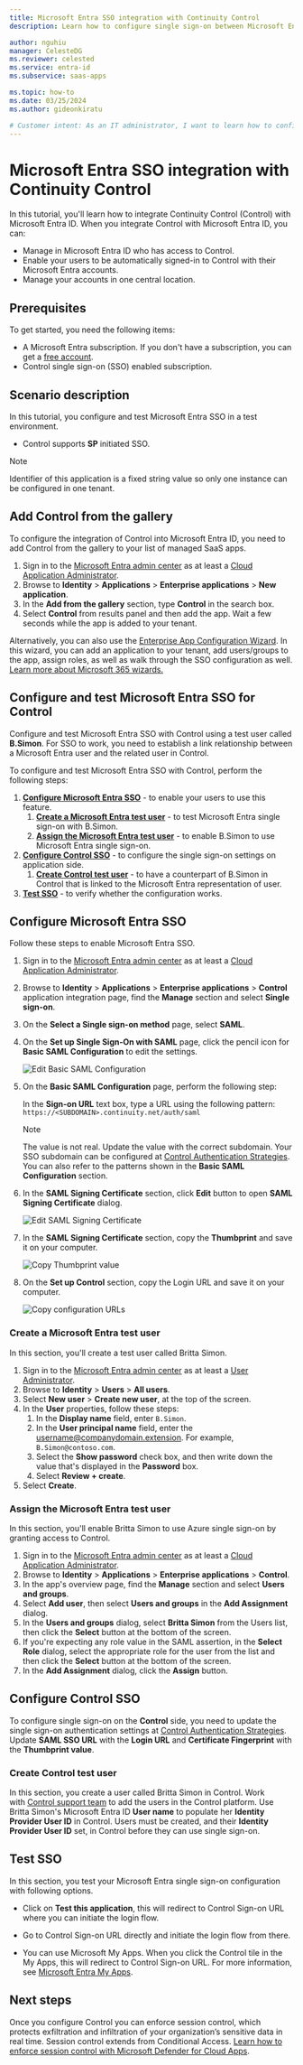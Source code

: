 ```yaml
---
title: Microsoft Entra SSO integration with Continuity Control
description: Learn how to configure single sign-on between Microsoft Entra ID and Continuity Control.

author: nguhiu
manager: CelesteDG
ms.reviewer: celested
ms.service: entra-id
ms.subservice: saas-apps

ms.topic: how-to
ms.date: 03/25/2024
ms.author: gideonkiratu

# Customer intent: As an IT administrator, I want to learn how to configure single sign-on between Microsoft Entra ID and Control so that I can control who has access to Control, enable automatic sign-in with Microsoft Entra accounts, and manage my accounts in one central location.
---
```

# Microsoft Entra SSO integration with Continuity Control

In this tutorial, you'll learn how to integrate Continuity Control (Control) with Microsoft Entra ID. When you integrate Control with Microsoft Entra ID, you can:

* Manage in Microsoft Entra ID who has access to Control.
* Enable your users to be automatically signed-in to Control with their Microsoft Entra accounts.
* Manage your accounts in one central location.

## Prerequisites

To get started, you need the following items:

* A Microsoft Entra subscription. If you don't have a subscription, you can get a [free account](https://azure.microsoft.com/free/).
* Control single sign-on (SSO) enabled subscription.

## Scenario description

In this tutorial, you configure and test Microsoft Entra SSO in a test environment.

* Control supports **SP** initiated SSO.

> [!NOTE]
> Identifier of this application is a fixed string value so only one instance can be configured in one tenant.

## Add Control from the gallery

To configure the integration of Control into Microsoft Entra ID, you need to add Control from the gallery to your list of managed SaaS apps.

1. Sign in to the [Microsoft Entra admin center](https://entra.microsoft.com) as at least a [Cloud Application Administrator](~/identity/role-based-access-control/permissions-reference.md#cloud-application-administrator).
1. Browse to **Identity** > **Applications** > **Enterprise applications** > **New application**.
1. In the **Add from the gallery** section, type **Control** in the search box.
1. Select **Control** from results panel and then add the app. Wait a few seconds while the app is added to your tenant.

 Alternatively, you can also use the [Enterprise App Configuration Wizard](https://portal.office.com/AdminPortal/home?Q=Docs#/azureadappintegration). In this wizard, you can add an application to your tenant, add users/groups to the app, assign roles, as well as walk through the SSO configuration as well. [Learn more about Microsoft 365 wizards.](/microsoft-365/admin/misc/azure-ad-setup-guides)

<a name='configure-and-test-azure-ad-sso-for-control'></a>

## Configure and test Microsoft Entra SSO for Control

Configure and test Microsoft Entra SSO with Control using a test user called **B.Simon**. For SSO to work, you need to establish a link relationship between a Microsoft Entra user and the related user in Control.

To configure and test Microsoft Entra SSO with Control, perform the following steps:

1. **[Configure Microsoft Entra SSO](#configure-azure-ad-sso)** - to enable your users to use this feature.
    1. **[Create a Microsoft Entra test user](#create-an-azure-ad-test-user)** - to test Microsoft Entra single sign-on with B.Simon.
    1. **[Assign the Microsoft Entra test user](#assign-the-azure-ad-test-user)** - to enable B.Simon to use Microsoft Entra single sign-on.
1. **[Configure Control SSO](#configure-control-sso)** - to configure the single sign-on settings on application side.
    1. **[Create Control test user](#create-control-test-user)** - to have a counterpart of B.Simon in Control that is linked to the Microsoft Entra representation of user.
1. **[Test SSO](#test-sso)** - to verify whether the configuration works.

<a name='configure-azure-ad-sso'></a>

## Configure Microsoft Entra SSO

Follow these steps to enable Microsoft Entra SSO.

1. Sign in to the [Microsoft Entra admin center](https://entra.microsoft.com) as at least a [Cloud Application Administrator](~/identity/role-based-access-control/permissions-reference.md#cloud-application-administrator).
1. Browse to **Identity** > **Applications** > **Enterprise applications** > **Control** application integration page, find the **Manage** section and select **Single sign-on**.
1. On the **Select a Single sign-on method** page, select **SAML**.
1. On the **Set up Single Sign-On with SAML** page, click the pencil icon for **Basic SAML Configuration** to edit the settings.

   ![Edit Basic SAML Configuration](common/edit-urls.png)

1. On the **Basic SAML Configuration** page, perform the following step:

	In the **Sign-on URL** text box, type a URL using the following pattern:
    `https://<SUBDOMAIN>.continuity.net/auth/saml`

	> [!Note]
	> The value is not real. Update the value with the correct subdomain. Your SSO subdomain can be configured at [Control Authentication Strategies](https://control.continuity.net/settings/account_profile#tab/security). You can also refer to the patterns shown in the **Basic SAML Configuration** section.

1. In the **SAML Signing Certificate** section, click **Edit** button to open **SAML Signing Certificate** dialog.

	![Edit SAML Signing Certificate](common/edit-certificate.png)

1. In the **SAML Signing Certificate** section, copy the **Thumbprint** and save it on your computer.

    ![Copy Thumbprint value](common/copy-thumbprint.png)

1. On the **Set up Control** section, copy the Login URL and save it on your computer.

	![Copy configuration URLs](common/copy-configuration-urls.png)

<a name='create-an-azure-ad-test-user'></a>

### Create a Microsoft Entra test user

In this section, you'll create a test user called Britta Simon.

1. Sign in to the [Microsoft Entra admin center](https://entra.microsoft.com) as at least a [User Administrator](~/identity/role-based-access-control/permissions-reference.md#user-administrator).
1. Browse to **Identity** > **Users** > **All users**.
1. Select **New user** > **Create new user**, at the top of the screen.
1. In the **User** properties, follow these steps:
   1. In the **Display name** field, enter `B.Simon`.  
   1. In the **User principal name** field, enter the username@companydomain.extension. For example, `B.Simon@contoso.com`.
   1. Select the **Show password** check box, and then write down the value that's displayed in the **Password** box.
   1. Select **Review + create**.
1. Select **Create**.

<a name='assign-the-azure-ad-test-user'></a>

### Assign the Microsoft Entra test user

In this section, you'll enable Britta Simon to use Azure single sign-on by granting access to Control.

1. Sign in to the [Microsoft Entra admin center](https://entra.microsoft.com) as at least a [Cloud Application Administrator](~/identity/role-based-access-control/permissions-reference.md#cloud-application-administrator).
1. Browse to **Identity** > **Applications** > **Enterprise applications** > **Control**.
1. In the app's overview page, find the **Manage** section and select **Users and groups**.
1. Select **Add user**, then select **Users and groups** in the **Add Assignment** dialog.
1. In the **Users and groups** dialog, select **Britta Simon** from the Users list, then click the **Select** button at the bottom of the screen.
1. If you're expecting any role value in the SAML assertion, in the **Select Role** dialog, select the appropriate role for the user from the list and then click the **Select** button at the bottom of the screen.
1. In the **Add Assignment** dialog, click the **Assign** button.

## Configure Control SSO

To configure single sign-on on the **Control** side, you need to update the single sign-on authentication settings at [Control Authentication Strategies](https://control.continuity.net/settings/account_profile#tab/security). Update **SAML SSO URL** with the **Login URL** and **Certificate Fingerprint** with the **Thumbprint value**.

### Create Control test user

In this section, you create a user called Britta Simon in Control. Work with [Control support team](mailto:help@continuity.net) to add the users in the Control platform. Use Britta Simon's Microsoft Entra ID **User name** to populate her **Identity Provider User ID** in Control. Users must be created, and their **Identity Provider User ID** set, in Control before they can use single sign-on.

## Test SSO

In this section, you test your Microsoft Entra single sign-on configuration with following options. 

* Click on **Test this application**, this will redirect to Control Sign-on URL where you can initiate the login flow. 

* Go to Control Sign-on URL directly and initiate the login flow from there.

* You can use Microsoft My Apps. When you click the Control tile in the My Apps, this will redirect to Control Sign-on URL. For more information, see [Microsoft Entra My Apps](/azure/active-directory/manage-apps/end-user-experiences#azure-ad-my-apps).

## Next steps

Once you configure Control you can enforce session control, which protects exfiltration and infiltration of your organization’s sensitive data in real time. Session control extends from Conditional Access. [Learn how to enforce session control with Microsoft Defender for Cloud Apps](/cloud-app-security/proxy-deployment-aad).
